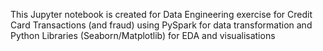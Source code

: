 This Jupyter notebook is created for Data Engineering exercise for Credit Card Transactions (and fraud) using PySpark for data transformation and Python Libraries (Seaborn/Matplotlib) for EDA and visualisations
